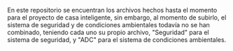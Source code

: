 En este repositorio se encuentran los archivos hechos hasta el momento para el proyecto de casa inteligente, sin embargo, al momento de subirlo, el sistema de seguridad y de condiciones ambientales todavía no se han combinado, teniendo cada uno su propio archivo, "Seguridad" para el sistema de seguridad, y "ADC" para el sistema de condiciones ambientales.
